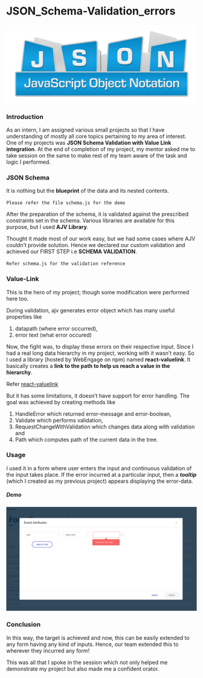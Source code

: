 # JSON_Schema-Validation_errors

![image](JSON-Hero.jpg)

### Introduction
As an intern, I am assigned various small projects so that I have understanding of mostly all core topics pertaining to my area of interest. One of my projects was **JSON Schema Validation with Value Link integration**. At the end of completion of my project, my mentor asked me to take session on the same to make rest of my team aware of the task and logic I performed.

### JSON Schema

It is nothing but the **blueprint** of the data and its nested contents.

`Please refer the file schema.js for the demo`

After the preparation of the schema, it is validated against the prescribed constraints set in the schema. Various libraries are available for this purpose, but I used **AJV Library**. 

Thought it made most of our work easy, but we had some cases where AJV couldn’t provide solution. Hence we declared our custom validation and achieved our FIRST STEP i.e **SCHEMA VALIDATION**.

`Refer schema.js for the validation reference`

### Value-Link

This is the hero of my project; though some modification were performed here too. 

During validation, ajv generates error object which has many useful properties like 
1. datapath (where error occurred), 
1. error text (what error occured) 

Now, the fight was, to display these errors on their respective input. 
Since I had a real long data hierarchy in my project, working with it wasn’t easy. So I used a library (hosted by WebEngage on npm) named **react-valuelink**. It basically creates a **link to the path to help us reach a value in the hierarchy**. 

Refer [react-valuelink](https://www.npmjs.com/package/valuelink)

But it has some limitations, it doesn’t have support for error handling. The goal was achieved by creating methods like 
1. HandleError which returned error-message and error-boolean, 
1. Validate which performs validation,
1. RequestChangeWithValidation which changes data along with validation and 
1. Path which computes path of the current data in the tree. 

### Usage

I used it in a form where user enters the input and continuous validation of the input takes place. If the error incurred at a particular input, then a ***tooltip*** (which I created as my previous project) appears displaying the error-data. 

##### Demo

![image](demo.png)

### Conclusion

In this way, the target is achieved and now, this can be easily extended to any form having any kind of inputs. Hence, our team extended this to wherever they incurred any form! 

This was all that I spoke in the session which not only helped me demonstrate my project but also made me a confident orator.

